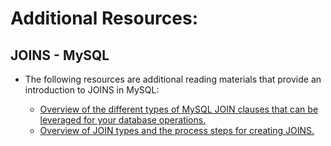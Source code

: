 # Additional Resources:

## JOINS - MySQL
  - The following resources are additional reading materials that provide an introduction to JOINS in MySQL:

    - [Overview of the different types of MySQL JOIN clauses that can be leveraged for your database operations.](https://hevodata.com/learn/mysql-join/)
    - [Overview of JOIN types and the process steps for creating JOINS.](https://www.w3schools.com/sql/sql_join.asp)
